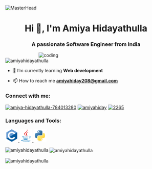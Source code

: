 ![MasterHead](https://t3.ftcdn.net/jpg/03/32/21/56/240_F_332215667_FRtsNh6JCtsstNqBlLmiP5dixFFWNJfS.jpg)

<h1 align="center">Hi 👋, I'm Amiya Hidayathulla</h1>
<h3 align="center">A passionate Software Engineer from India</h3>
<img align="right" alt="coding" width="400" src="https://cdn.dribbble.com/userupload/8046474/file/original-1de7a34e8dfb6d1b9723e77458786c81.gif">

<p align="left"> <img src="https://komarev.com/ghpvc/?username=amiyahidayathulla&label=Profile%20views&color=0e75b6&style=flat" alt="amiyahidayathulla" /> </p>

- 🌱 I’m currently learning **Web development**

- 📫 How to reach me **amiyahiday208@gmail.com**

<h3 align="left">Connect with me:</h3>
<p align="left">
<a href="https://linkedin.com/in/amiya-hidayathulla-784013280" target="blank"><img align="center" src="https://raw.githubusercontent.com/rahuldkjain/github-profile-readme-generator/master/src/images/icons/Social/linked-in-alt.svg" alt="amiya-hidayathulla-784013280" height="30" width="40" /></a>
<a href="https://instagram.com/amiyahiday" target="blank"><img align="center" src="https://raw.githubusercontent.com/rahuldkjain/github-profile-readme-generator/master/src/images/icons/Social/instagram.svg" alt="amiyahiday" height="30" width="40" /></a>
<a href="https://discord.gg/2265" target="blank"><img align="center" src="https://raw.githubusercontent.com/rahuldkjain/github-profile-readme-generator/master/src/images/icons/Social/discord.svg" alt="2265" height="30" width="40" /></a>
</p>

<h3 align="left">Languages and Tools:</h3>
<p align="left"> <a href="https://www.cprogramming.com/" target="_blank" rel="noreferrer"> <img src="https://raw.githubusercontent.com/devicons/devicon/master/icons/c/c-original.svg" alt="c" width="40" height="40"/> </a> <a href="https://www.java.com" target="_blank" rel="noreferrer"> <img src="https://raw.githubusercontent.com/devicons/devicon/master/icons/java/java-original.svg" alt="java" width="40" height="40"/> </a> <a href="https://www.python.org" target="_blank" rel="noreferrer"> <img src="https://raw.githubusercontent.com/devicons/devicon/master/icons/python/python-original.svg" alt="python" width="40" height="40"/> </a> </p>

<p><img align="left" src="https://github-readme-stats.vercel.app/api/top-langs?username=amiyahidayathulla&show_icons=true&locale=en&layout=compact" alt="amiyahidayathulla" /></p>

<p>&nbsp;<img align="center" src="https://github-readme-stats.vercel.app/api?username=amiyahidayathulla&show_icons=true&locale=en" alt="amiyahidayathulla" /></p>

<p><img align="center" src="https://github-readme-streak-stats.herokuapp.com/?user=amiyahidayathulla&" alt="amiyahidayathulla" /></p>
